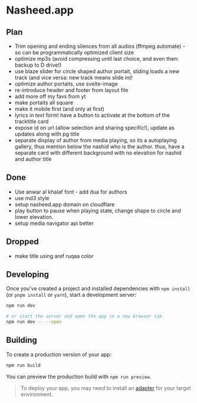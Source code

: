 # Nasheed.app



## Plan

- Trim opening and ending silences from all audios (ffmpeg automate) - so can be programmatically optimized client size
- optimize mp3s (avoid compressing until last choice, and even then: backup to D drive!)
- use blaze slider for circle shaped author portait, sliding loads a new track (and vice versa: new track means slide in)!
- optimize author portaits, use svelte-image
- re-introduce header and footer from layout file
- add more off my favs from yt
- make portaits all square 
- make it mobile first (and only at first)
- lyrics in text form! have a button to activate at the bottom of the tracktitle card
- expose id on url (allow selection and sharing specific!), update as updates along with pg title
- separate display of author from media playing, so its a autoplaying gallery, thus mention below the nashid who is the author. thus, have a separate card with different background with no elevation for nashid and author title

## Done
- Use anwar al khalaf font - add dua for authors
- use md3 style
- setup nasheed.app domain on cloudflare
- play button to pause when playing state, change shape to circle and lower elevation.
- setup media navigator api better


## Dropped
- make title using aref ruqaa color


## Developing

Once you've created a project and installed dependencies with `npm install` (or `pnpm install` or `yarn`), start a development server:

```bash
npm run dev

# or start the server and open the app in a new browser tab
npm run dev -- --open
```

## Building

To create a production version of your app:

```bash
npm run build
```

You can preview the production build with `npm run preview`.

> To deploy your app, you may need to install an [adapter](https://kit.svelte.dev/docs/adapters) for your target environment.
